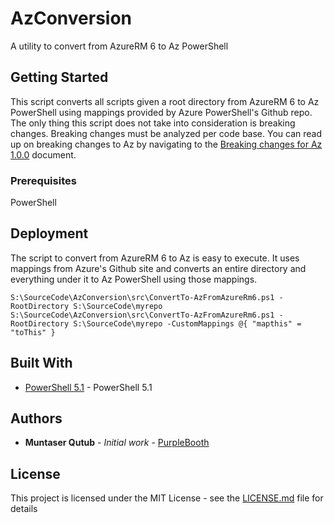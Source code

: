 # AzConversion
A utility to convert from AzureRM 6 to Az PowerShell

## Getting Started

This script converts all scripts given a root directory from AzureRM 6 to Az PowerShell using mappings provided by Azure PowerShell's Github repo. The only thing this script does not take into consideration is breaking changes. Breaking changes must be analyzed per code base. You can read up on breaking changes to Az by navigating to the [Breaking changes for Az 1.0.0](https://docs.microsoft.com/en-us/powershell/azure/migrate-az-1.0.0?view=azps-2.6.0) document.

### Prerequisites

PowerShell

## Deployment

The script to convert from AzureRM 6 to Az is easy to execute. It uses mappings from Azure's Github site and converts an entire directory and everything under it to Az PowerShell using those mappings.

```
S:\SourceCode\AzConversion\src\ConvertTo-AzFromAzureRm6.ps1 -RootDirectory S:\SourceCode\myrepo
S:\SourceCode\AzConversion\src\ConvertTo-AzFromAzureRm6.ps1 -RootDirectory S:\SourceCode\myrepo -CustomMappings @{ "mapthis" = "toThis" }
```

## Built With

* [PowerShell 5.1](https://docs.microsoft.com/en-us/powershell/scripting/overview?view=powershell-5.1) - PowerShell 5.1

## Authors

* **Muntaser Qutub** - *Initial work* - [PurpleBooth](https://github.com/muntaserq)

## License

This project is licensed under the MIT License - see the [LICENSE.md](LICENSE.md) file for details